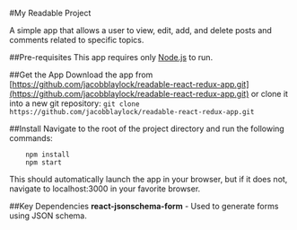 #My Readable Project

A simple app that allows a user to view, edit, add, and delete posts and comments related to specific topics.

##Pre-requisites
This app requires only [Node.js](https://nodejs.org/en/) to run.

##Get the App
Download the app from [https://github.com/jacobblaylock/readable-react-redux-app.git](https://github.com/jacobblaylock/readable-react-redux-app.git) or clone it into a new git repository:
` git clone https://github.com/jacobblaylock/readable-react-redux-app.git `

##Install
Navigate to the root of the project directory and run the following commands:

```
    npm install
    npm start
```

This should automatically launch the app in your browser, but if it does not, navigate to localhost:3000 in your favorite browser.

##Key Dependencies
**react-jsonschema-form** - Used to generate forms using JSON schema.
